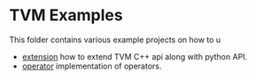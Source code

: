 TVM Examples
============
This folder contains various example projects on how to u

- [extension](extension) how to extend TVM C++ api along with python API.
- [operator](operator) implementation of operators.


